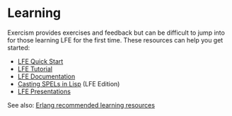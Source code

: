 # Learning

Exercism provides exercises and feedback but can be difficult to jump into for
those learning LFE for the first time. These resources can help you get started:

* [LFE Quick Start](http://lfe.gitbooks.io/quick-start/)
* [LFE Tutorial](http://lfe.gitbooks.io/tutorial/)
* [LFE Documentation](http://docs.lfe.io/)
* [Casting SPELs in Lisp](http://lfe.gitbooks.io/casting-spels/) (LFE Edition)
* [LFE Presentations](http://docs.lfe.io/current/presentations.html)

See also: [Erlang recommended learning resources][3]

[3]: /languages/erlang#learning
